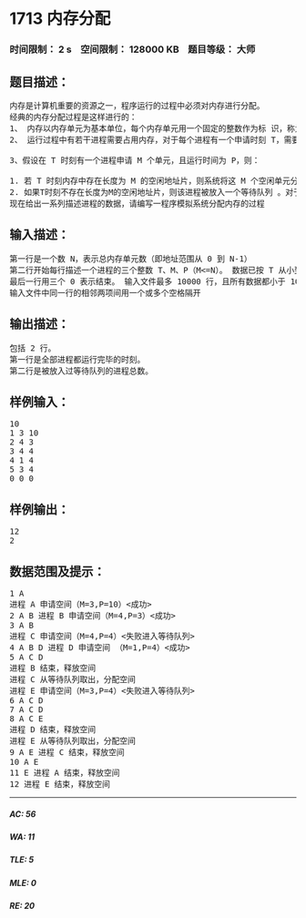 # 1713 内存分配   
### 时间限制： 2 s&nbsp;&nbsp;&nbsp;&nbsp;空间限制： 128000 KB&nbsp;&nbsp;&nbsp;&nbsp;题目等级： 大师  
## 题目描述：  

<pre>
内存是计算机重要的资源之一，程序运行的过程中必须对内存进行分配。   
经典的内存分配过程是这样进行的：   
1、 内存以内存单元为基本单位，每个内存单元用一个固定的整数作为标 识，称为地址。地址从 0 开始连续排列，地址相邻的内存单元被认为是 逻辑上连续的。我们把从地址i开始的s个连续的内存单元称为首地址为i 长度为s的地址片。
2、 运行过程中有若干进程需要占用内存，对于每个进程有一个申请时刻 T，需要内存单元数M及运行时间P。在运行时间P内（即T时刻开始， T+P时刻结束），这M个被占用的内存单元不能再被其他进程使用。
  
3、假设在 T 时刻有一个进程申请 M 个单元，且运行时间为 P，则：
  
1. 若 T 时刻内存中存在长度为 M 的空闲地址片，则系统将这 M 个空闲单元分配给该进程。若存在多个长度为 M 个空闲地址片，则系统将首地址最小的那个空闲地址片分配给该进程。
2. 如果T时刻不存在长度为M的空闲地址片，则该进程被放入一个等待队列 。对于处于等待队列队头的进程，只要在任一时刻，存在长度为M的空 闲地址片，系统马上将该进程取出队列，并为它分配内存单元。注意，在进行内存分配处理过程中，处于等待队列队头的进程的处理优先级最 高，队列中的其它进程不能先于队头进程被处理。 
现在给出一系列描述进程的数据，请编写一程序模拟系统分配内存的过程
</pre>
  
  
## 输入描述：  

<pre>
第一行是一个数 N，表示总内存单元数（即地址范围从 0 到 N-1） 
第二行开始每行描述一个进程的三个整数 T、M、P（M<=N）。 数据已按 T 从小到大排序。 
最后一行用三个 0 表示结束。 输入文件最多 10000 行，且所有数据都小于 109。
输入文件中同一行的相邻两项间用一个或多个空格隔开
</pre>
  
  
## 输出描述：  

<pre>
包括 2 行。
第一行是全部进程都运行完毕的时刻。
第二行是被放入过等待队列的进程总数。
</pre>
  
  
## 样例输入：  

<pre>
10
1 3 10
2 4 3
3 4 4
4 1 4
5 3 4
0 0 0
</pre>
  
  
## 样例输出：  

<pre>
12
2
</pre>
  
  
## 数据范围及提示：  

<pre>
1 A   
进程 A 申请空间（M=3,P=10）<成功>   
2 A B 进程 B 申请空间（M=4,P=3）<成功>   
3 A B   
进程 C 申请空间（M=4,P=4）<失败进入等待队列>   
4 A B D 进程 D 申请空间 （M=1,P=4）<成功>  
5 A C D   
进程 B 结束，释放空间   
进程 C 从等待队列取出，分配空间  
进程 E 申请空间（M=3,P=4）<失败进入等待队列>   
6 A C D   
7 A C D   
8 A C E   
进程 D 结束，释放空间   
进程 E 从等待队列取出，分配空间   
9 A E 进程 C 结束，释放空间
10 A E 
11 E 进程 A 结束，释放空间   
12 进程 E 结束，释放空间
</pre>
  
  
***  

##### AC: 56  
##### WA: 11  
##### TLE: 5  
##### MLE: 0  
##### RE: 20  

